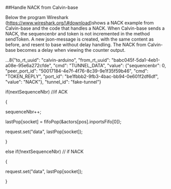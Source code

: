 ##Handle NACK from Calvin-base

Below the program Wireshark
(<https://www.wireshark.org/\#download>)shows a NACK example from
Calvin-base and the code that handles a NACK. When Calvin-base sends a
NACK, the sequencenbr and token is not incremented in the method
sendToken. A new json-message is created, with the same content as
before, and resent to base without delay handling. The NACK from
Calvin-base becomes a delay when viewing the counter output.

...8{"to\_rt\_uuid": "calvin-arduino", "from\_rt\_uuid":
"babc045f-5da1-4eb1-a08e-95e6a272cfde", "cmd": "TUNNEL\_DATA", "value":
{"sequencenbr": 0, "peer\_port\_id":
"50017184-4e7f-4f76-8c39-9e1f35f59b46", "cmd": "TOKEN\_REPLY",
"port\_id": "be1fbbb2-9fb3-4bac-bb94-0e601f2df6df", "value": "NACK"},
"tunnel\_id": "fake-tunnel"}

if(nextSequenceNbr) //if ACK

{

sequenceNbr++;

lastPop\[socket\] = fifoPop(&actors\[pos\].inportsFifo\[0\]);

request.set("data", lastPop\[socket\]);

}

else if(!nextSequenceNbr) // if NACK

{

request.set("data", lastPop\[socket\]);

}
